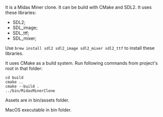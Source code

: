 
It is a Midas Miner clone. It can be build with CMake and SDL2.
It uses these libraries:
- SDL2;
- SDL_image;
- SDL_ttf;
- SDL_mixer;

Use 
`brew install sdl2 sdl2_image sdl2_mixer sdl2_ttf`
to install these libraries.

It uses CMake as a build system. Run following commands from project's root in that folder:
```mkdir build
cd build
cmake ..
cmake --build .
../bin/MidasMinerClone
```

Assets are in bin/assets folder.

MacOS executable in bin folder.
